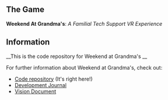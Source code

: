## The Game

**Weekend At Grandma's**: *A Familial Tech Support VR Experience*

## Information

__This is the code repository for Weekend at Grandma's __

For further information about Weekend at Grandma's, check out:
* [Code repository](https://github.com/parkerhams/grandma-game) (It's right here!)
* [Development Journal](https://github.com/parkerhams/grandma-game/blob/master/Documentation/TechnicalJournal.md)
* [Vision Document](https://github.com/parkerhams/grandma-game/blob/master/Documentation/vision-doc.md)
